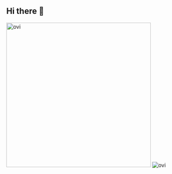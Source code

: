 ## Hi there 👋


<img src="https://github-readme-stats.vercel.app/api/top-langs?username=Mckenxye&show_icons=true&locale=en&layout=compact&theme=chartreuse-dark" width="380" alt="ovi" />
    <img src="https://github-readme-stats.vercel.app/api?username=Mckenxye&sho_icons=true&locale=en&theme=chartreuse-dark" alt="ovi" width="410" />

<!--
**Mckenxye/Mckenxye** is a ✨ _special_ ✨ repository because its `README.md` (this file) appears on your GitHub profile.

Here are some ideas to get you started:

- 🔭 I’m currently working on ...
- 🌱 I’m currently learning ...
- 👯 I’m looking to collaborate on ...
- 🤔 I’m looking for help with ...
- 💬 Ask me about ...
- 📫 How to reach me: ...
- 😄 Pronouns: ...
- ⚡ Fun fact: ...
-->

